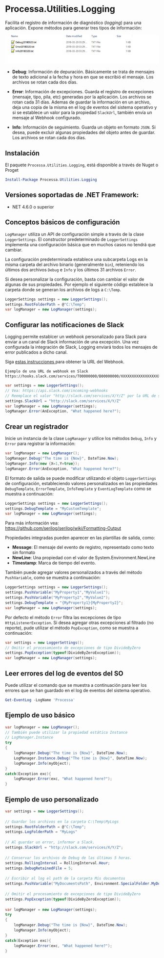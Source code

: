 # Processa.Utilities.Logging

Facilita el registro de información de diagnóstico (*logging*) para una aplicación. Expone métodos para generar tres tipos de información:

![Preview](image_preview.png)


- **Debug**: Información de depuración. Básicamente se trata de mensajes de texto adicional a la fecha y hora en que se escribió el mensaje. Los archivos se rotan cada dos días.


- **Error**: Información de excepciones. Guarda el registro de excepciones (mensaje, tipo, pila, etc) generadas por la aplicación. Los archivos se rotan cada 31 días. Ademas de guardar la información en un archivo, deja una copia de la misma en el log de eventos del sistema operativo y si se establece un valor para la propiedad `SlackUrl`, también envía un mensaje al Webhook configurado.

- **Info**: Información de seguimiento. Guarda un objeto en formato `JSON`. Si desea, puede excluir algunas propiedades del objeto antes de guardar. Los archivos se rotan cada dos días.

## Instalación

El paquete `Processa.Utilities.Logging`, está disponible a través de Nuget o Proget

```powershell
Install-Package Processa.Utilities.Logging
```

## Versiones soportadas de .NET Framework:

- NET 4.6.0 o superior

## Conceptos básicos de configuración

`LogManager` utiliza un API de configuración simple a través de la clase `LoggerSettings`. El constructor predeterminado de `LoggerSettings` implementa una configuración básica que en muchos casos no tendrá que cambiar.

La configuración predeterminada establece una subcarpeta Logs en la misma carpeta del archivo binario (generalmente `bin`), reteniendo los últimos dos archivos `Debug` e `Info` y los últimos 31 archivos `Error`.

Si desea personalizar la configuración, basta con cambiar el valor de algunas de sus propiedades. Por ejemplo el siguiente código establece la carpeta donde se generan los archivos de logs a `C:\Temp`.

```c#
LoggerSettings settings = new LoggerSettings();
settings.RootFolderPath = @"C:\Temp";
var logManager = new LogManager(settings);
```

## Configurar las notificaciones de Slack
Logging permite establcer un webhook personalizado para Slack para enviar a un canal de Slack información de una excepción. Una vez configurada la integración de Slack, Logging enviará todos los mensajes de error publicados a dicho canal.

Siga [estas instrucciones ](https://api.slack.com/incoming-webhooks) para obtener la URL del Webhook.

```AsciiDoc
Ejemplo de una URL de webhook en Slack
https://hooks.slack.com/services/T00000000/B00000000/XXXXXXXXXXXXXXXXXXXXXXXX
```

```c#
var settings = new LoggerSettings();
// Vea: https://api.slack.com/incoming-webhooks
// Reemplace el valor "http://slack.com/services/X/Y/Z" por la URL de su webhook.
settings.SlackUrl = "http://slack.com/services/X/Y/Z"
var logManager = new LogManager(settings);
logManager.Error(AnException, "What happened here?");
```
## Crear un registrador

Inicie un instancia de la clase `LogManager` y utilice los métodos `Debug`, `Info` y `Error` para registrar la información:

```c#
var logManager = new LogManager();
logManager.Debug("The time is {Now}", DateTime.Now);
logManager.Info(new {X=1,Y=true});
logManager.Error(AnException, "What happened here?");
```

El formato de salida se puede modificar utilizando el objeto `LoggerSettings` de configuración, estableciendo valores personalizados en las propiedades `DebugTemplate`, `ErrorTemplate`, `InfoTemplate` y `EventLogTemplate` como se muestra a continuación:

```c#
LoggerSettings settings = new LoggerSettings();
settings.DebugTemplate = "MyCustomTemplate";
var logManager = new LogManager(settings);
```
Para más información vea: https://github.com/serilog/serilog/wiki/Formatting-Output

Propiedades integradas pueden aparecer en las plantillas de salida, como:


- **Message**: El mensaje del evento de registro, representado como texto sin formato
- **NewLine**: Una propiedad con el valor de System.Environment.NewLine
- **Timestamp**: Marca de tiempo del evento.

También puede agregar valores personalizados a través del método `PushVariable`, como se muestra a continuación:

```c#
LoggerSettings settings = new LoggerSettings();
settings.PushVariable("MyProperty1","MyValue1");
settings.PushVariable("MyProperty2","MyValue2");
settings.DebugTemplate = "{MyProperty1}{MyProperty2}";
var logManager = new LogManager(settings);
```

Por defecto el método `Error` filtra las excepciones de tipo `HttpListenerException`. Si desea agregar otras excepciones al filtrado (no reporte), pude utilizar el método `PopException`, como se muestra a continuación:

```c#
var settings = new LoggerSettings();
// Omitir el procesamiento de excepciones de tipo DivideByZero
settings.PopException(typeof(DivideByZeroException));
var logManager = new LogManager(settings);
```

## Leer errores del log de eventos del SO

Puede utilizar el comando que se muestra a continuación para leer los errores que se han guardado en el log de eventos del sistema operativo.

```powershell
Get-EventLog -LogName 'Processa'
```

## Ejemplo de uso básico

```c#
var logManager = new LogManager();
// También puede utilizar la propiedad estática Instance
// LogManager.Instance
try
{
	logManager.Debug("The time is {Now}", DateTime.Now);
	LogManager.Instance.Debug("The time is {Now}", DateTime.Now);
	logManager.Info(myObject);
}
catch(Exception exc){
	logManager.Error(exc, "What happened here?");
}
```

## Ejemplo de uso personalizado

```c#
var settings = new LoggerSettings();

// Guardar los archivos en la carpeta C:\Temp\MyLogs
settings.RootFolderPath = @"C:\Temp";
settings.LogFolderPath = "MyLogs"

// Al guardar un error, informar a Slack.
settings.SlackUrl = "http://slack.com/services/X/Y/Z";

// Conservar los archivos de Debug de las últimas 5 horas.
settings.RollingInterval = RollingInterval.Hour;
settings.DebugRetainedFile = 5;

// Escribir al log el path de la carpeta Mis documentos
settings.PushVariable("MyDocumentsPath", Environment.SpecialFolder.MyDocuments.ToString());

// Omitir el procesamiento de excepciones de tipo DivideByZero
settings.PopException(typeof(DivideByZeroException));

var logManager = new LogManager(settings);
try
{
	logManager.Debug("The time is {Now}", DateTime.Now);
	logManager.Info(myObject);
}
catch(Exception exc){
	logManager.Error(exc, "What happened here?");
}
```
